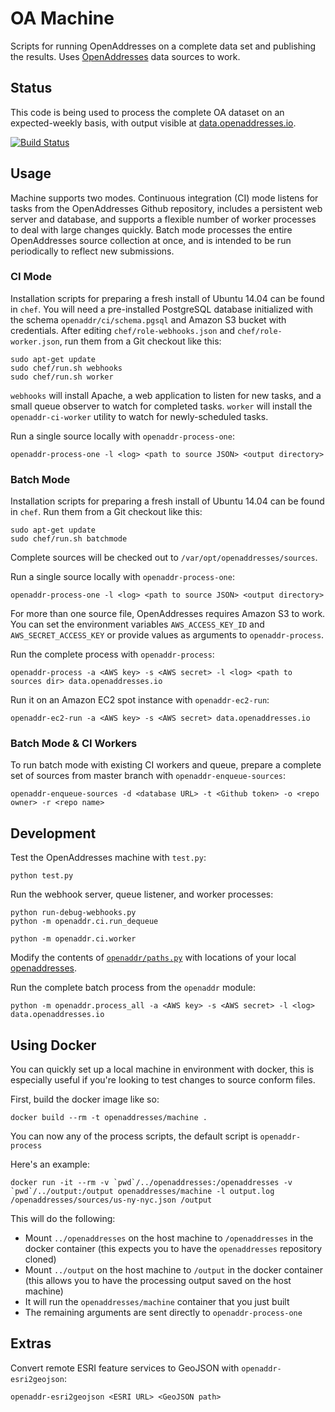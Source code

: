 OA Machine
==========

Scripts for running OpenAddresses on a complete data set and publishing
the results. Uses [OpenAddresses](https://github.com/openaddresses/openaddresses)
data sources to work.

Status
------

This code is being used to process the complete OA dataset on an expected-weekly
basis, with output visible at [data.openaddresses.io](http://data.openaddresses.io).

[![Build Status](https://travis-ci.org/openaddresses/machine.svg?branch=master)](https://travis-ci.org/openaddresses/machine)

Usage
-----

Machine supports two modes. Continuous integration (CI) mode listens for tasks
from the OpenAddresses Github repository, includes a persistent web server and
database, and supports a flexible number of worker processes to deal with large
changes quickly. Batch mode processes the entire OpenAddresses source
collection at once, and is intended to be run periodically to reflect new
submissions.

### CI Mode

Installation scripts for preparing a fresh install of Ubuntu 14.04 can be found
in `chef`. You will need a pre-installed PostgreSQL database initialized with
the schema `openaddr/ci/schema.pgsql` and Amazon S3 bucket with credentials.
After editing `chef/role-webhooks.json` and `chef/role-worker.json`, run them
from a Git checkout like this:

    sudo apt-get update
    sudo chef/run.sh webhooks
    sudo chef/run.sh worker

`webhooks` will install Apache, a web application to listen for new tasks, and
a small queue observer to watch for completed tasks. `worker` will install the
`openaddr-ci-worker` utility to watch for newly-scheduled tasks.

Run a single source locally with `openaddr-process-one`:

    openaddr-process-one -l <log> <path to source JSON> <output directory>

### Batch Mode

Installation scripts for preparing a fresh install of Ubuntu 14.04 can be found
in `chef`. Run them from a Git checkout like this:

    sudo apt-get update
    sudo chef/run.sh batchmode

Complete sources will be checked out to `/var/opt/openaddresses/sources`.

Run a single source locally with `openaddr-process-one`:

    openaddr-process-one -l <log> <path to source JSON> <output directory>

For more than one source file, OpenAddresses requires Amazon S3 to work.
You can set the environment variables `AWS_ACCESS_KEY_ID` and
`AWS_SECRET_ACCESS_KEY` or provide values as arguments to `openaddr-process`.

Run the complete process with `openaddr-process`:

    openaddr-process -a <AWS key> -s <AWS secret> -l <log> <path to sources dir> data.openaddresses.io

Run it on an Amazon EC2 spot instance with `openaddr-ec2-run`:

    openaddr-ec2-run -a <AWS key> -s <AWS secret> data.openaddresses.io

### Batch Mode & CI Workers

To run batch mode with existing CI workers and queue, prepare a complete set of
sources from master branch with `openaddr-enqueue-sources`:

    openaddr-enqueue-sources -d <database URL> -t <Github token> -o <repo owner> -r <repo name>

Development
-----------

Test the OpenAddresses machine with `test.py`:

    python test.py

Run the webhook server, queue listener, and worker processes:

    python run-debug-webhooks.py
    python -m openaddr.ci.run_dequeue
    
    python -m openaddr.ci.worker

Modify the contents of [`openaddr/paths.py`](openaddr/paths.py) with locations
of your local [openaddresses](https://github.com/openaddresses/openaddresses).

Run the complete batch process from the `openaddr` module:

    python -m openaddr.process_all -a <AWS key> -s <AWS secret> -l <log> data.openaddresses.io

Using Docker
-----------

You can quickly set up a local machine in environment with docker, this is especially useful if you're looking to test changes to source conform files.

First, build the docker image like so:
    
    docker build --rm -t openaddresses/machine .

You can now any of the process scripts, the default script is `openaddr-process`

Here's an example:

    docker run -it --rm -v `pwd`/../openaddresses:/openaddresses -v `pwd`/../output:/output openaddresses/machine -l output.log /openaddresses/sources/us-ny-nyc.json /output

This will do the following:
* Mount `../openaddresses` on the host machine to `/openaddresses` in the docker container (this expects you to have the `openaddresses` repository cloned)
* Mount `../output` on the host machine to `/output` in the docker container (this allows you to have the processing output saved on the host machine)
* It will run the `openaddresses/machine` container that you just built
* The remaining arguments are sent directly to `openaddr-process-one`


Extras
------

Convert remote ESRI feature services to GeoJSON with `openaddr-esri2geojson`:

    openaddr-esri2geojson <ESRI URL> <GeoJSON path>
